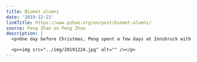 ```yaml
---
title: Biomet alumni
date: '2019-12-23'
linkTitle: https://www.pzhao.org/en/post/biomet-alumni/
source: Peng Zhao on Peng Zhao
description: |
  <p>One day before Christmas, Peng spent a few days at Innsbruck with his family. He met Georg.</p>

  <p><img src="../img/20191224.jpg" alt="" /></p>
---
```


